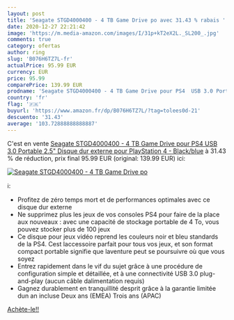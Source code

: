 ```yaml
---
layout: post
title: 'Seagate STGD4000400 - 4 TB Game Drive po avec 31.43 % rabais '
date: 2020-12-27 22:21:42
image: 'https://m.media-amazon.com/images/I/31p+kT2eX2L._SL200_.jpg'
comments: true
category: ofertas
author: ring
slug: 'B076H6TZ7L-fr'
actualPrice: 95.99 EUR
currency: EUR
price: 95.99
comparePrice: 139.99 EUR
prodname: 'Seagate STGD4000400 - 4 TB Game Drive pour PS4  USB 3.0 Portable 2.5" Disque dur externe pour PlayStation 4 - Black/blue'
country: 'fr'
flag: '🇫🇷'
buyurl: 'https://www.amazon.fr/dp/B076H6TZ7L/?tag=tolees0d-21'
descuento: '31.43'
average: '103.72888888888887'
---
```


C'est en vente [Seagate STGD4000400 - 4 TB Game Drive pour PS4  USB 3.0 Portable 2.5" Disque dur externe pour PlayStation 4 - Black/blue](https://www.amazon.fr/dp/B076H6TZ7L/?tag=tolees0d-21)  à  31.43 % de réduction, prix final  95.99 EUR (original: 139.99 EUR) ici:

[![Seagate STGD4000400 - 4 TB Game Drive po](https://m.media-amazon.com/images/I/31p+kT2eX2L._SL200_.jpg)](https://www.amazon.fr/dp/B076H6TZ7L/?tag=tolees0d-21)

ℹ️:

- Profitez de zéro temps mort et de performances optimales avec ce disque dur externe
- Ne supprimez plus les jeux de vos consoles PS4 pour faire de la place aux nouveaux : avec une capacité de stockage portable de 4 To, vous pouvez stocker plus de 100 jeux
- Ce disque pour jeux vidéo reprend les couleurs noir et bleu standards de la PS4. Cest laccessoire parfait pour tous vos jeux, et son format compact portable signifie que laventure peut se poursuivre où que vous soyez
- Entrez rapidement dans le vif du sujet grâce à une procédure de configuration simple et détaillée, et à une connectivité USB 3.0 plug-and-play (aucun câble dalimentation requis)
- Gagnez durablement en tranquillité desprit grâce à la garantie limitée dun an incluse Deux ans (EMEA) Trois ans (APAC)

[Achète-le!!](https://www.amazon.fr/dp/B076H6TZ7L/?tag=tolees0d-21)
